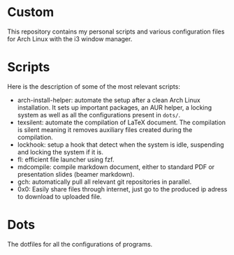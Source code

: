 # Custom

This repository contains my personal scripts and various configuration files for Arch Linux with the i3 window manager.


# Scripts

Here is the description of some of the most relevant scripts:

- arch-install-helper: automate the setup after a clean Arch Linux installation. It sets up important packages, an AUR helper, a locking system as well as all the configurations present in `dots/`.
- texsilent: automate the compilation of LaTeX document. The compilation is silent meaning it removes auxiliary files created
during the compilation.
- lockhook: setup a hook that detect when the system is idle, suspending and locking the system if it is.
- fl: efficient file launcher using fzf.
- mdcompile: compile markdown document, either to standard PDF or presentation slides (beamer markdown).
- gch: automatically pull all relevant git repositories in parallel.
- 0x0: Easily share files through internet, just go to the produced ip adress to download to uploaded file.

# Dots

The dotfiles for all the configurations of programs.
